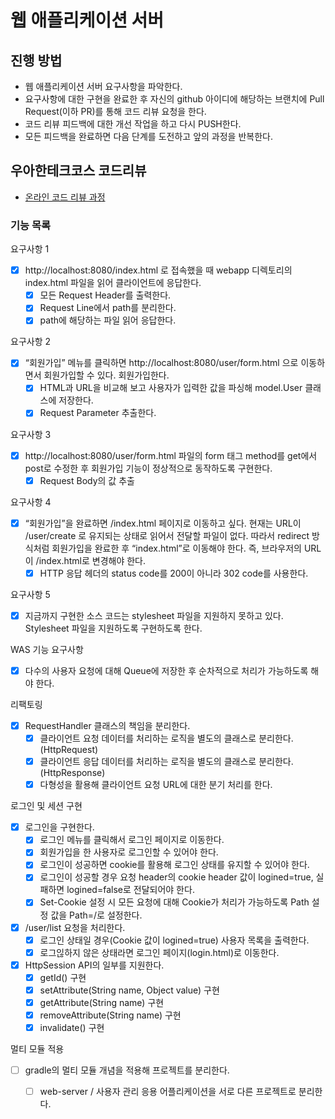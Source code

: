 # 웹 애플리케이션 서버
## 진행 방법
* 웹 애플리케이션 서버 요구사항을 파악한다.
* 요구사항에 대한 구현을 완료한 후 자신의 github 아이디에 해당하는 브랜치에 Pull Request(이하 PR)를 통해 코드 리뷰 요청을 한다.
* 코드 리뷰 피드백에 대한 개선 작업을 하고 다시 PUSH한다.
* 모든 피드백을 완료하면 다음 단계를 도전하고 앞의 과정을 반복한다.

## 우아한테크코스 코드리뷰
* [온라인 코드 리뷰 과정](https://github.com/woowacourse/woowacourse-docs/blob/master/maincourse/README.md)

### 기능 목록

요구사항 1

-[x]  http://localhost:8080/index.html 로 접속했을 때 webapp 디렉토리의 index.html 파일을 읽어 클라이언트에 응답한다.
    -[x] 모든 Request Header를 출력한다.
    -[x] Request Line에서 path를 분리한다.
    -[x] path에 해당하는 파일 읽어 응답한다.
    
요구사항 2

-[x] “회원가입” 메뉴를 클릭하면 http://localhost:8080/user/form.html 으로 이동하면서 회원가입할 수 있다. 회원가입한다.
    - [x] HTML과 URL을 비교해 보고 사용자가 입력한 값을 파싱해 model.User 클래스에 저장한다.
    - [x] Request Parameter 추출한다.
    
요구사항 3

-[x] http://localhost:8080/user/form.html 파일의 form 태그 method를 get에서 post로 수정한 후 회원가입 기능이 정상적으로 동작하도록 구현한다.
    -[x] Request Body의 값 추출
    
요구사항 4

-[x] “회원가입”을 완료하면 /index.html 페이지로 이동하고 싶다. 현재는 URL이 /user/create 로 유지되는 상태로 읽어서 전달할 파일이 없다. 따라서 redirect 방식처럼 회원가입을 완료한 후 “index.html”로 이동해야 한다. 즉, 브라우저의 URL이 /index.html로 변경해야 한다.
    -[x] HTTP 응답 헤더의 status code를 200이 아니라 302 code를 사용한다.
    
요구사항 5

-[x] 지금까지 구현한 소스 코드는 stylesheet 파일을 지원하지 못하고 있다. Stylesheet 파일을 지원하도록 구현하도록 한다.

WAS 기능 요구사항

-[x] 다수의 사용자 요청에 대해 Queue에 저장한 후 순차적으로 처리가 가능하도록 해야 한다.

리팩토링

-[x] RequestHandler 클래스의 책임을 분리한다.
    -[x] 클라이언트 요청 데이터를 처리하는 로직을 별도의 클래스로 분리한다.(HttpRequest)
    -[x] 클라이언트 응답 데이터를 처리하는 로직을 별도의 클래스로 분리한다.(HttpResponse)
    -[x] 다형성을 활용해 클라이언트 요청 URL에 대한 분기 처리를 한다.

로그인 및 세션 구현

-[x] 로그인을 구현한다.
    -[x] 로그인 메뉴를 클릭해서 로그인 페이지로 이동한다.
    -[x] 회원가입을 한 사용자로 로그인할 수 있어야 한다.
    -[x] 로그인이 성공하면 cookie를 활용해 로그인 상태를 유지할 수 있어야 한다.
    -[x] 로그인이 성공할 경우 요청 header의 cookie header 값이 logined=true, 실패하면 logined=false로 전달되어야 한다.
    -[x] Set-Cookie 설정 시 모든 요청에 대해 Cookie가 처리가 가능하도록 Path 설정 값을 Path=/로 설정한다.

-[x] /user/list 요청을 처리한다.
    -[x] 로그인 상태일 경우(Cookie 값이 logined=true) 사용자 목록을 출력한다.
    -[x] 로그읺하지 않은 상태라면 로그인 페이지(login.html)로 이동한다.
    
-[x] HttpSession API의 일부를 지원한다.
    -[x] getId() 구현
    -[x] setAttribute(String name, Object value) 구현
    -[x] getAttribute(String name) 구현
    -[x] removeAttribute(String name) 구현
    -[x] invalidate() 구현
    
멀티 모듈 적용

-[ ] gradle의 멀티 모듈 개념을 적용해 프로젝트를 분리한다.
    -[ ] web-server / 사용자 관리 응용 어플리케이션을 서로 다른 프로젝트로 분리한다.
    
